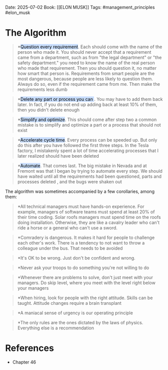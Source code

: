 Date: 2025-07-02
Book: [[ELON MUSK]]
Tags: #management_principles  #elon_musk 
# The Algorithm

>*<mark style="background: #ADCCFFA6;">Question every requirement</mark>. Each should come with the name of the person who made it. You should never accept that a requirement came from a department, such as from "the legal department" or "the safety department." you need to know the name of the real person who made that requirement. Then you should question it, no matter how smart that person is. Requirements from smart people are the most dangerous, because people are less likely to question them. Always do so, even if the requirement came from me. Then make the requirements less dumb

>*<mark style="background: #ADCCFFA6;">Delete any part or process you can
</mark>. You may have to add them back later. In fact, if you do not end up adding back at least 10% of them, then you didn't delete enough 

>*<mark style="background: #ADCCFFA6;">Simplify and optimize</mark>. This should come after step two a common mistake is to simplify and optimize a part or a process that should not exist 

>*<mark style="background: #ADCCFFA6;">Accelerate cycle time</mark>. Every process can be speeded up. But only do this after you have followed the first three steps. In the Tesla factory, I mistakenly spent a lot of time accelerating processes that I later realized should have been deleted

>*<mark style="background: #ADCCFFA6;">Automate</mark>. That comes last. The big mistake in Nevada and at Fremont was that I began by trying to automate every step. We should have waited until all the requirements had been questioned, parts and processes deleted , and the bugs were shaken out


The algorithm was sometimes accompanied by a few corollaries, among them:

>*All technical managers must have hands-on experience. For example, managers of software teams must spend at least 20% of their time coding. Solar roofs managers must spend time on the roofs doing installation. Otherwise, they are like a cavalry leader who can't ride a horse or a general who can't use a sword.

>*Comradery is dangerous. It makes it hard for people to challenge each other's work. There is a tendency to not want to throw a colleague under the bus. That needs to be avoided 

>*It's OK to be wrong. Just don't be confident and wrong.

>*Never ask your troops to do something you're not willing to do 

>*Whenever there are problems to solve, don't just meet with your managers. Do skip level, where you meet with the level right below your managers

>*When hiring, look for people with the right attitude. Skills can be taught. Attitude changes require a brain transplant

>*A maniacal sense of urgency is our operating principle 

>*The only rules are the ones dictated by the laws of physics. Everything else is a recommendation 
# References
- Chapter 46